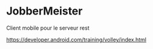 # JobberMeister

Client mobile pour le serveur rest

https://developer.android.com/training/volley/index.html
